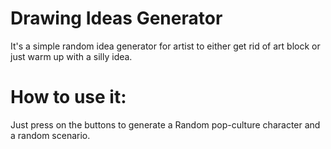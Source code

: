 # Drawing Ideas Generator

It's a simple random idea generator for artist to either get rid of art block or just warm up with a silly idea.

# How to use it:

Just press on the buttons to generate a Random pop-culture character and a random scenario.

